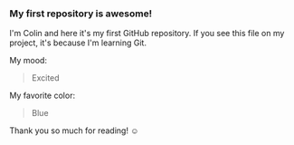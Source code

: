 ### My first repository is awesome!

I'm Colin and here it's my first GitHub repository.
If you see this file on my project, it's because I'm learning Git.

My mood:

> Excited

My favorite color:

> Blue

Thank you so much for reading! ☺
